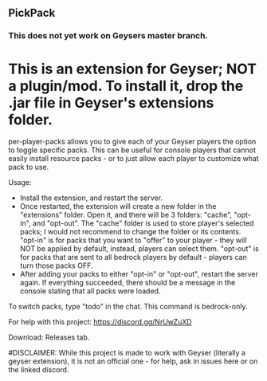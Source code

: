 ## PickPack

### This does not yet work on Geysers master branch.

# This is an extension for Geyser; NOT a plugin/mod. To install it, drop the .jar file in Geyser's extensions folder.

per-player-packs allows you to give each of your Geyser players the option to toggle specific packs. This can be useful for console players that cannot easily install resource packs - or to just allow each player to customize what pack to use.

Usage:
- Install the extension, and restart the server.
- Once restarted, the extension will create a new folder in the "extensions" folder. Open it, and there will be 3 folders: "cache", "opt-in", and "opt-out".
  The "cache" folder is used to store player's selected packs; I would not recommend to change the folder or its contents.
  "opt-in" is for packs that you want to "offer" to your player - they will NOT be applied by default, instead, players can select them.
  "opt-out" is for packs that are sent to all bedrock players by default - players can turn those packs OFF.
- After adding your packs to either "opt-in" or "opt-out", restart the server again. If everything succeeded, there should be a message in the console stating that all packs were loaded.

To switch packs, type "todo" in the chat. This command is bedrock-only.

For help with this project: https://discord.gg/NrUwZuXD 

Download: Releases tab.

#DISCLAIMER: While this project is made to work with Geyser (literally a geyser extension), it is not an official one - for help, ask in issues here or on the linked discord.
